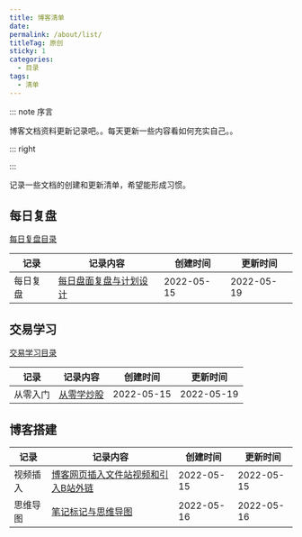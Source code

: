 ```yaml
---
title: 博客清单
date: 
permalink: /about/list/
titleTag: 原创
sticky: 1
categories:
  - 目录
tags: 
  - 清单
---
```



::: note 序言

博客文档资料更新记录吧。。每天更新一些内容看如何充实自己。。

::: right


:::

<!-- more -->



记录一些文档的创建和更新清单，希望能形成习惯。







## 每日复盘

[每日复盘目录](/mrfp/220515)

| 记录| 记录内容                                                   | 创建时间   | 更新时间   |
| -------- | ---------------------------------------------------------- | ---------- | ---------- |
| 每日复盘     | [每日盘面复盘与计划设计](/mrfp/220515)  | 2022-05-15 | 2022-05-19 |



## 交易学习

[交易学习目录](/tradestudy/)

| 记录 | 记录内容                                                    | 创建时间   | 更新时间   |
| -------- | ------------------------------------------------------------ | ---------- | ---------- |
| 从零入门 | [从零学炒股](/tradestudy/clxcg/)              | 2022-05-15 | 2022-05-19  |


## 博客搭建


| 记录 | 记录内容                                                    | 创建时间   | 更新时间   |
| -------- | ------------------------------------------------------------ | ---------- | ---------- |
| 视频插入 | [博客网页插入文件站视频和引入B站外链](/tech/blog/)              | 2022-05-15 | 2022-05-15 |
| 思维导图 | [笔记标记与思维导图](/tech/blog/bjgl/)              | 2022-05-16 | 2022-05-16 |

